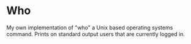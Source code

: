 # Who
My own implementation of "who" a Unix based operating systems command. Prints on standard output users that are currently logged in.
